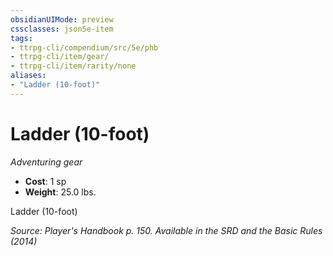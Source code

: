 ```yaml
---
obsidianUIMode: preview
cssclasses: json5e-item
tags:
- ttrpg-cli/compendium/src/5e/phb
- ttrpg-cli/item/gear/
- ttrpg-cli/item/rarity/none
aliases: 
- "Ladder (10-foot)"
---
```

# Ladder (10-foot)
*Adventuring gear*  


- **Cost**: 1 sp
- **Weight**: 25.0 lbs.

Ladder (10-foot)

*Source: Player's Handbook p. 150. Available in the <span title='Systems Reference Document (5.1)'>SRD</span> and the Basic Rules (2014)*